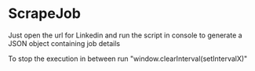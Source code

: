 # ScrapeJob

Just open the url for Linkedin and run the script in console to generate a JSON object containing job details

To stop the execution in between run "window.clearInterval(setIntervalX)"
